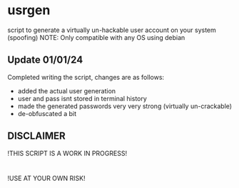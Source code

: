 # usrgen
script to generate a virtually un-hackable user account on your system (spoofing)
NOTE: Only compatible with any OS using debian
## Update 01/01/24
Completed writing the script, changes are as follows:
- added the actual user generation
- user and pass isnt stored in terminal history
- made the generated passwords very very strong (virtually un-crackable) 
- de-obfuscated a bit
## DISCLAIMER
!THIS SCRIPT IS A WORK IN PROGRESS!
#
!USE AT YOUR OWN RISK!
